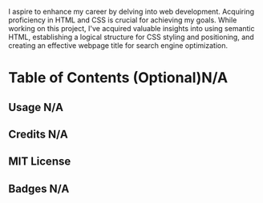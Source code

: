 
I aspire to enhance my career by delving into web development. Acquiring proficiency in HTML and CSS is crucial for achieving my goals. While working on this project, I've acquired valuable insights into using semantic HTML, establishing a logical structure for CSS styling and positioning, and creating an effective webpage title for search engine optimization.

# Table of Contents (Optional)N/A

## Usage N/A

## Credits N/A

## MIT License 

## Badges N/A



